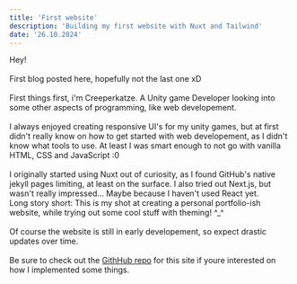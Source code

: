 ```yaml
---
title: 'First website'
description: 'Building my first website with Nuxt and Tailwind'
date: '26.10.2024'
---
```


Hey!\
\
First blog posted here, hopefully not the last one xD\
\
First things first, i'm Creeperkatze. A Unity game Developer looking into some other aspects of programming, like web developement.\
\
I always enjoyed creating responsive UI's for my unity games, but at first didn't really know on how to get started with web developement, as I didn't know what tools to use. At least I was smart enough to not go with vanilla HTML, CSS and JavaScript :0\
\
I originally started using Nuxt out of curiosity, as I found GitHub's native jekyll pages limiting, at least on the surface. I also tried out Next.js, but wasn't really impressed... Maybe because I haven't used React yet.\
Long story short: This is my shot at creating a personal portfolio-ish website, while trying out some cool stuff with theming! ^_^\
\
Of course the website is still in early developement, so expect drastic updates over time.\
\
Be sure to check out the [GithHub repo](https://github.com/Creeperkatze/creeperkatze.github.io) for this site if youre interested on how I implemented some things.